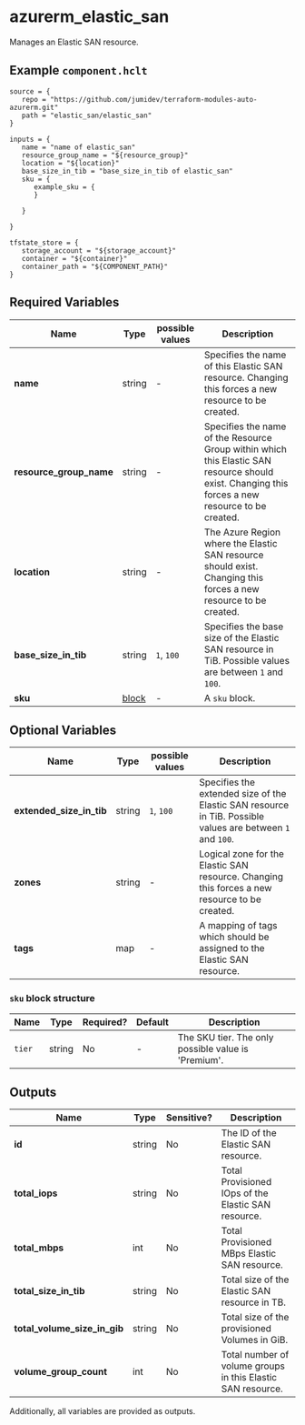 # azurerm_elastic_san

Manages an Elastic SAN resource.

## Example `component.hclt`

```hcl
source = {
   repo = "https://github.com/jumidev/terraform-modules-auto-azurerm.git" 
   path = "elastic_san/elastic_san" 
}

inputs = {
   name = "name of elastic_san" 
   resource_group_name = "${resource_group}" 
   location = "${location}" 
   base_size_in_tib = "base_size_in_tib of elastic_san" 
   sku = {
      example_sku = {
      }
  
   }
 
}

tfstate_store = {
   storage_account = "${storage_account}" 
   container = "${container}" 
   container_path = "${COMPONENT_PATH}" 
}

```

## Required Variables

| Name | Type |  possible values |  Description |
| ---- | --------- |  ----------- | ----------- |
| **name** | string |  -  |  Specifies the name of this Elastic SAN resource. Changing this forces a new resource to be created. | 
| **resource_group_name** | string |  -  |  Specifies the name of the Resource Group within which this Elastic SAN resource should exist. Changing this forces a new resource to be created. | 
| **location** | string |  -  |  The Azure Region where the Elastic SAN resource should exist. Changing this forces a new resource to be created. | 
| **base_size_in_tib** | string |  `1`, `100`  |  Specifies the base size of the Elastic SAN resource in TiB. Possible values are between `1` and `100`. | 
| **sku** | [block](#sku-block-structure) |  -  |  A `sku` block. | 

## Optional Variables

| Name | Type |  possible values |  Description |
| ---- | --------- |  ----------- | ----------- |
| **extended_size_in_tib** | string |  `1`, `100`  |  Specifies the extended size of the Elastic SAN resource in TiB. Possible values are between `1` and `100`. | 
| **zones** | string |  -  |  Logical zone for the Elastic SAN resource. Changing this forces a new resource to be created. | 
| **tags** | map |  -  |  A mapping of tags which should be assigned to the Elastic SAN resource. | 

### `sku` block structure

| Name | Type | Required? | Default | Description |
| ---- | ---- | --------- | ------- | ----------- |
| `tier` | string | No | - | The SKU tier. The only possible value is 'Premium'. |



## Outputs

| Name | Type | Sensitive? | Description |
| ---- | ---- | --------- | --------- |
| **id** | string | No  | The ID of the Elastic SAN resource. | 
| **total_iops** | string | No  | Total Provisioned IOps of the Elastic SAN resource. | 
| **total_mbps** | int | No  | Total Provisioned MBps Elastic SAN resource. | 
| **total_size_in_tib** | string | No  | Total size of the Elastic SAN resource in TB. | 
| **total_volume_size_in_gib** | string | No  | Total size of the provisioned Volumes in GiB. | 
| **volume_group_count** | int | No  | Total number of volume groups in this Elastic SAN resource. | 

Additionally, all variables are provided as outputs.
